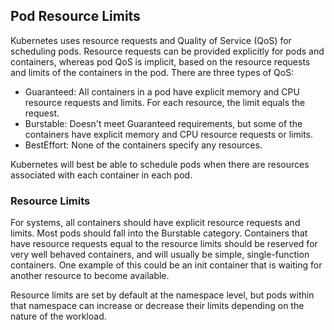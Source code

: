 ## Pod Resource Limits

Kubernetes uses resource requests and Quality of Service \(QoS\) for scheduling pods. Resource requests can be provided explicitly for pods and containers, whereas pod QoS is implicit, based on the resource requests and limits of the containers in the pod. There are three types of QoS:

-   Guaranteed: All containers in a pod have explicit memory and CPU resource requests and limits. For each resource, the limit equals the request.
-   Burstable: Doesn't meet Guaranteed requirements, but some of the containers have explicit memory and CPU resource requests or limits.
-   BestEffort: None of the containers specify any resources.

Kubernetes will best be able to schedule pods when there are resources associated with each container in each pod.

### Resource Limits

For  systems, all containers should have explicit resource requests and limits. Most pods should fall into the Burstable category. Containers that have resource requests equal to the resource limits should be reserved for very well behaved containers, and will usually be simple, single-function containers. One example of this could be an init container that is waiting for another resource to become available.

Resource limits are set by default at the namespace level, but pods within that namespace can increase or decrease their limits depending on the nature of the workload.



